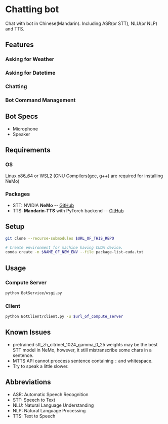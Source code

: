 
# Chatting bot

Chat with bot in Chinese(Mandarin). Including ASR(or STT), NLU(or NLP) and TTS.

## Features

### Asking for Weather

### Asking for Datetime

### Chatting

### Bot Command Management

## Bot Specs

* Microphone
* Speaker

## Requirements

### OS

Linux x86_64 or WSL2 (GNU Compilers(gcc, g++) are required for installing NeMo)

### Packages

* STT: NVIDIA **NeMo** -- [GitHub](https://github.com/NVIDIA/NeMo)
* TTS: **Mandarin-TTS** with PyTorch backend -- [GitHub](https://github.com/ranchlai/mandarin-tts)

## Setup

```sh
git clone --recurse-submodules $URL_OF_THIS_REPO

# Create environment for machine having CUDA device.
conda create -n $NAME_OF_NEW_ENV --file package-list-cuda.txt
```

## Usage

### Compute Server

```sh
python BotService/wsgi.py
```

### Client

```sh
python BotClient/client.py -u $url_of_compute_server
```

## Known Issues

* pretrained stt_zh_citrinet_1024_gamma_0_25 weights may be the best STT model in NeMo,
  however, it still mistranscribe some chars in a sentence.
* MTTS API cannot proccess sentence containing `:` and whitespace.
* Try to speak a little slower.

## Abbreviations

* ASR: Automatic Speech Recognition
* STT: Speech to Text
* NLU: Natural Language Understanding
* NLP: Natural Language Processing
* TTS: Text to Speech
